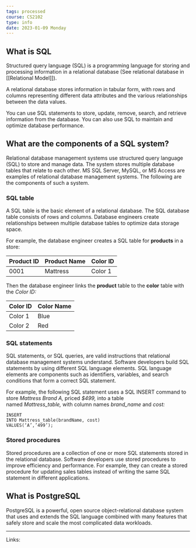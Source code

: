 ```yaml
---
tags: processed
course: CS2102
type: info
date: 2023-01-09 Monday
---
```


## What is SQL
Structured query language (SQL) is a programming language for storing and processing information in a relational database (See relational database in [[Relational Model]]). 

A relational database stores information in tabular form, with rows and columns representing different data attributes and the various relationships between the data values. 

You can use SQL statements to store, update, remove, search, and retrieve information from the database. You can also use SQL to maintain and optimize database performance.

## What are the components of a SQL system?

Relational database management systems use structured query language (SQL) to store and manage data. The system stores multiple database tables that relate to each other. MS SQL Server, MySQL, or MS Access are examples of relational database management systems. The following are the components of such a system. 

### **SQL table**

A SQL table is the basic element of a relational database. The SQL database table consists of rows and columns. Database engineers create relationships between multiple database tables to optimize data storage space.

For example, the database engineer creates a SQL table for **products** in a store: 

| **Product ID** | **Product Name** | **Color ID** |
| -------------- | ---------------- | ------------ |
| 0001           | Mattress         | Color 1      |


Then the database engineer links the **product** table to the **color** table with the _Color ID:_

| **Color ID** | **Color Name** |
| ------------ | -------------- |
| Color 1      | Blue           |
| Color 2      | Red            | 

### **SQL statements**

SQL statements, or SQL queries, are valid instructions that relational database management systems understand. Software developers build SQL statements by using different SQL language elements. SQL language elements are components such as identifiers, variables, and search conditions that form a correct SQL statement.

For example, the following SQL statement uses a SQL INSERT command to store _Mattress Brand A,_ priced _$499,_ into a table named _Mattress_table,_ with column names _brand_name_ and _cost:_

```
INSERT 
INTO Mattress_table(brandName, cost)
VALUES(‘A’,’499’);
```

### **Stored procedures**

Stored procedures are a collection of one or more SQL statements stored in the relational database. Software developers use stored procedures to improve efficiency and performance. For example, they can create a stored procedure for updating sales tables instead of writing the same SQL statement in different applications.


## What is PostgreSQL
PostgreSQL is a powerful, open source object-relational database system that uses and extends the SQL language combined with many features that safely store and scale the most complicated data workloads.

---
Links: 

